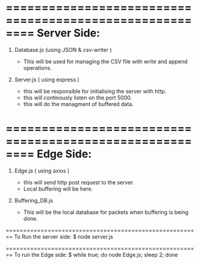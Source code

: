 ========================================================
Server Side:
========================================================
1. Database.js (using JSON & csv-writer )
	- This will be used for managing the CSV file with write and append operations.

2. Server.js ( using express )
	- this will be responsible for initialising the server with http.
	- this will continously listen on the port 5000.
	- this will do the managment of buffered data.

========================================================
Edge Side:
========================================================
1. Edge.js ( using axios )
    - this will send http post request to the server.
	- Local buffering will be here.

2. Buffering_DB.js
	- This will be the local database for packets when buffering is being done.


========================================================
To Run the server side:
$ node server.js

========================================================
To run the Edge side:
$ while true; do node Edge.js; sleep 2; done

